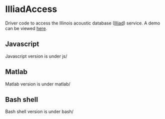 IlliadAccess
============

Driver code to access the Illinois acoustic database ([Illiad](https://acoustic.ifp.illinois.edu)) service. A demo
can be viewed [here](http://vimeo.com/104966491).

## Javascript
Javascript version is under js/

## Matlab
Matlab version is under matlab/

## Bash shell
Bash shell version is under bash/

